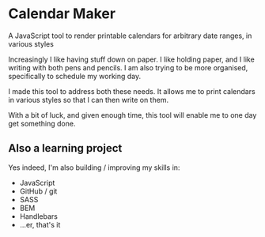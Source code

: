 Calendar Maker
==============

A JavaScript tool to render printable calendars for arbitrary date ranges, in various styles

Increasingly I like having stuff down on paper. I like holding paper, and I like writing with both pens and pencils. I am also trying to be more organised, specifically to schedule my working day.

I made this tool to address both these needs. It allows me to print calendars in various styles so that I can then write on them.

With a bit of luck, and given enough time, this tool will enable me to one day get something done.

Also a learning project
-----------------------

Yes indeed, I'm also building / improving my skills in:
* JavaScript
* GitHub / git
* SASS
* BEM
* Handlebars
* ...er, that's it

